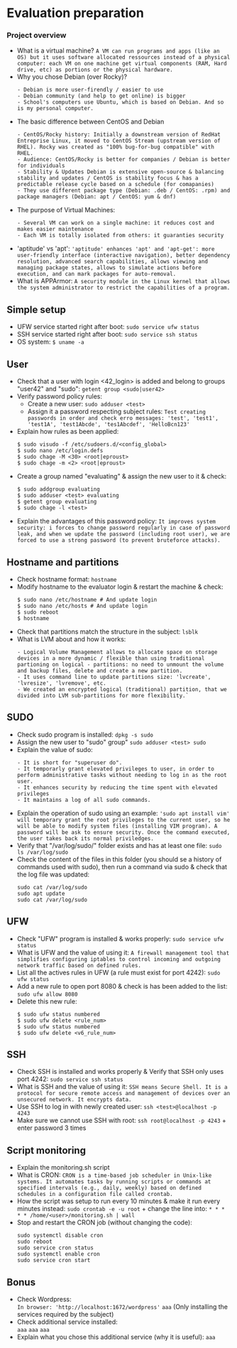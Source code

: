 # Evaluation preparation

### Project overview

- What is a virtual machine?
`A VM can run programs and apps (like an OS) but it uses software allocated ressources instead of a physical computer: each VM on one machine get virtual components (RAM, Hard drive, etc) as portions or the physical hardware.`
- Why you chose Debian (over Rocky)?
  ```
  - Debian is more user-firendly / easier to use
  - Debian community (and help to get online) is bigger
  - School's computers use Ubuntu, which is based on Debian. And so is my personal computer.
  ```
- The basic difference between CentOS and Debian
  ```
  - CentOS/Rocky history: Initially a downstream version of RedHat Entreprise Linux, it moved to CentOS Stream (upstream version of RHEL). Rocky was created as "100% bug-for-bug compatible" with RHEL.
  - Audience: CentOS/Rocky is better for companies / Debian is better for individuals
  - Stability & Updates Debian is extensive open-source & balancing stability and updates / CentOS is stability focus & has a predictable release cycle based on a schedule (for comapanies)
  - They use different package type (Debian: .deb / CentOS: .rpm) and package managers (Debian: apt / CentOS: yum & dnf)
  ```
- The purpose of Virtual Machines:
  ```
  - Several VM can work on a single machine: it reduces cost and makes easier maintenance
  - Each VM is totally isolated from others: it guaranties security
  ```
- 'aptitude' vs 'apt': `'aptitude' enhances 'apt' and 'apt-get': more user-friendly interface (interactive navigation), better dependency resolution, advanced search capabilities, allows viewing and managing package states, allows to simulate actions before execution, and can mark packages for auto-removal.`
- What is APPArmor: `A security module in the Linux kernel that allows the system administrator to restrict the capabilities of a program.`

## Simple setup

- UFW service started right after boot: `sudo service ufw status`
- SSH service started right after boot: `sudo service ssh status`
- OS system: `$ uname -a`

## User
- Check that a user with login <42_login> is added and belong to groups "user42" and "sudo": `getent group <sudo|user42>`
- Verify password policy rules:
  - Create a new user: `sudo adduser <test>`
  - Assign it a password respecting subject rules: `Test creating passwords in order and check erro messages: 'test', 'test1', 'test1A', 'test1Abcde', 'tes1Abcdef', 'HelloBcn123'`
- Explain how rules as been applied:
    ```
    $ sudo visudo -f /etc/sudoers.d/<config_global>
    $ sudo nano /etc/login.defs
    $ sudo chage -M <30> <root|eproust>
    $ sudo chage -m <2> <root|eproust>
    ```
- Create a group named "evaluating" & assign the new user to it & check:
    ```
    $ sudo addgroup evaluating
    $ sudo adduser <test> evaluating
    $ getent group evaluating
    $ sudo chage -l <test>
    ```
- Explain the advantages of this password policy: `It improves system security: i forces to change password regularly in case of password leak, and when we update the password (including root user), we are forced to use a strong password (to prevent bruteforce attacks).`

## Hostname and partitions

- Check hostname format: `hostname`
- Modify hostname to the evaluator login & restart the machine & check:
  ```
  $ sudo nano /etc/hostname # And update login
  $ sudo nano /etc/hosts # And update login
  $ sudo reboot
  $ hostname
  ```
- Check that partitions match the structure in the subject: `lsblk`
- What is LVM about and how it works:
  ```
  - Logical Volume Management allows to allocate space on storage devices in a more dynamic / flexible than using traditional partioning on logical - partitions: no need to unmount the volume and backup files, delete and create a new partition.
  - It uses command line to update partitions size: 'lvcreate', 'lvresize', 'lvremove', etc.
  - We created an encrypted logical (traditional) partition, that we divided into LVM sub-partitions for more flexibility.`
  ```

## SUDO

- Check sudo program is installed: `dpkg -s sudo`
- Assign the new user to "sudo" group" `sudo adduser <test> sudo`
- Explain the value of sudo:
  ```
  - It is short for "superuser do".
  - It temporarly grant elevated privileges to user, in order to perform administrative tasks without needing to log in as the root user.
  - It enhances security by reducing the time spent with elevated privileges
  - It maintains a log of all sudo commands.
  ```
- Explain the operation of sudo using an example: `'sudo apt install vim' will temporary grant the root privileges to the current user, so he will be able to modify system files (installing VIM program). A password will be ask to ensure security. Once the command executed, the user takes back its normal priviledges.`
- Verify that "/var/log/sudo/" folder exists and has at least one file: `sudo ls /var/log/sudo`
- Check the content of the files in this folder (you should se a history of commands used with sudo), then run a command via sudo & check that the log file was updated:
  ```
  sudo cat /var/log/sudo
  sudo apt update
  sudo cat /var/log/sudo
  ```

## UFW

- Check "UFW" program is installed & works properly: `sudo service ufw status`
- What is UFW and the value of using it: `A firewall management tool that simplifies configuring iptables to control incoming and outgoing network traffic based on defined rules.`
- List all the actives rules in UFW (a rule must exist for port 4242): `sudo ufw status`
- Add a new rule to open port 8080 & check is has been added to the list: `sudo ufw allow 8080`
- Delete this new rule:
  ```
  $ sudo ufw status numbered
  $ sudo ufw delete <rule_num>
  $ sudo ufw status numbered
  $ sudo ufw delete <v6_rule_num>
  ```

## SSH

- Check SSH is installed and works properly & Verify that SSH only uses port 4242: `sudo service ssh status`
- What is SSH and the value of using it: `SSH means Secure Shell. It is a protocol for secure remote access and management of devices over an unsecured network. It encrypts data.`
- Use SSH to log in with newly created user: `ssh <test>@localhost -p 4243`
- Make sure we cannot use SSH with root: `ssh root@localhost -p 4243` + enter password 3 times

## Script monitoring

- Explain the monitoring.sh script
- What is CRON: `CRON is a time-based job scheduler in Unix-like systems. It automates tasks by running scripts or commands at specified intervals (e.g., daily, weekly) based on defined schedules in a configuration file called crontab.`
- How the script was setup to run every 10 minutes & make it run every minutes instead: `sudo crontab -e -u root` + change the line into: `* * * * * /home/<user>/monitoring.sh | wall`
- Stop and restart the CRON job (without changing the code):
  ```
  sudo systemctl disable cron
  sudo reboot
  sudo service cron status
  sudo systemctl enable cron
  sudo service cron start
  ```

## Bonus

- Check Wordpress:\
  `In browser: 'http://localhost:1672/wordpress'`
  `aaa` (Only installing the services required by the subject)
- Check additional service installed:\
  `aaa`
  `aaa`
  `aaa`
- Explain what you chose this additional service (why it is useful): `aaa`
